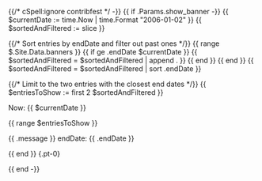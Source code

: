 {{/* cSpell:ignore contribfest */ -}}
{{ if .Params.show_banner -}}
  {{ $currentDate := time.Now | time.Format "2006-01-02" }}
  {{ $sortedAndFiltered := slice }}

  {{/* Sort entries by endDate and filter out past ones */}}
  {{ range $.Site.Data.banners }}
    {{ if ge .endDate $currentDate }}
      {{ $sortedAndFiltered = $sortedAndFiltered | append . }}
    {{ end }}
  {{ end }}
  {{ $sortedAndFiltered = $sortedAndFiltered | sort .endDate }}

  {{/* Limit to the two entries with the closest end dates */}}
  {{ $entriesToShow := first 2 $sortedAndFiltered }}

<div class="o-banner">
Now: {{ $currentDate }}

  {{ range $entriesToShow }}
<!-- prettier-ignore -->

<i class="fas fa-bullhorn"></i> 
{{ .message }}
endDate: {{ .endDate }}

  {{ end }}
{.pt-0}

</div>
{{ end -}}
